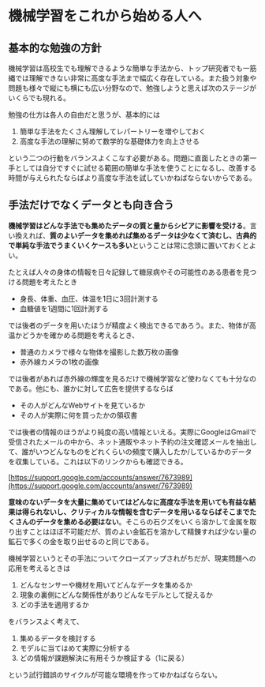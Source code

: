# 機械学習をこれから始める人へ

## 基本的な勉強の方針

機械学習は高校生でも理解できるような簡単な手法から、トップ研究者でも一筋縄では理解できない非常に高度な手法まで幅広く存在している。また扱う対象や問題も様々で縦にも横にも広い分野なので、勉強しようと思えば次のステージがいくらでも現れる。

勉強の仕方は各人の自由だと思うが、基本的には

1. 簡単な手法をたくさん理解してレパートリーを増やしておく
2. 高度な手法の理解に努めて数学的な基礎体力を向上させる

という二つの行動をバランスよくこなす必要がある。問題に直面したときの第一手としては自分ですぐに試せる範囲の簡単な手法を使うことになるし、改善する時間が与えられたならばより高度な手法を試していかねばならないからである。

## 手法だけでなくデータとも向き合う

**機械学習はどんな手法でも集めたデータの質と量からシビアに影響を受ける**。言い換えれば、**質のよいデータを集めれば集めるデータは少なくて済むし、古典的で単純な手法でうまくいくケースも多い**ということは常に念頭に置いておくとよい。

たとえば人々の身体の情報を日々記録して糖尿病やその可能性のある患者を見つける問題を考えたとき

* 身長、体重、血圧、体温を1日に3回計測する
* 血糖値を1週間に1回計測する

では後者のデータを用いたほうが精度よく検出できるであろう。また、物体が高温かどうかを確かめる問題を考えるとき、

* 普通のカメラで様々な物体を撮影した数万枚の画像
* 赤外線カメラの1枚の画像

では後者があれば赤外線の輝度を見るだけで機械学習など使わなくても十分なのである。他にも、誰かに対して広告を提供するならば

* その人がどんなWebサイトを見ているか
* その人が実際に何を買ったかの領収書

では後者の情報のほうがより純度の高い情報といえる。実際にGoogleはGmailで受信されたメールの中から、ネット通販やネット予約の注文確認メールを抽出して、誰がいつどんなものをどれくらいの頻度で購入したか/しているかのデータを収集している。これは以下のリンクからも確認できる。

[https://support.google.com/accounts/answer/7673989](https://support.google.com/accounts/answer/7673989)

**意味のないデータを大量に集めていてはどんなに高度な手法を用いても有益な結果は得られないし、クリティカルな情報を含むデータを用いるならばそこまでたくさんのデータを集める必要はない**。そこらの石クズをいくら溶かして金属を取り出すことはほぼ不可能だが、質のよい金鉱石を溶かして精錬すれば少ない量の鉱石で多くの金を取り出せるのと同じである。

機械学習というとその手法についてクローズアップされがちだが、現実問題への応用を考えるときは

1. どんなセンサーや機材を用いてどんなデータを集めるか
2. 現象の裏側にどんな関係性がありどんなモデルとして捉えるか
3. どの手法を適用するか

をバランスよく考えて、

1. 集めるデータを検討する
2. モデルに当てはめて実際に分析する
3. どの情報が課題解決に有用そうか検証する（1に戻る）

という試行錯誤のサイクルが可能な環境を作ってゆかねばならない。

